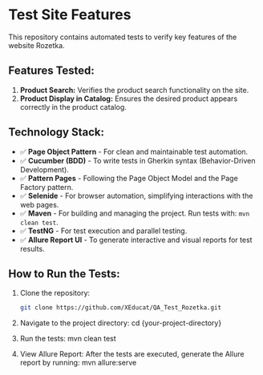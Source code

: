 # Test Site Features

This repository contains automated tests to verify key features of the website Rozetka.

## Features Tested:
1. **Product Search:** Verifies the product search functionality on the site.
2. **Product Display in Catalog:** Ensures the desired product appears correctly in the product catalog.

## Technology Stack:
- ✅ **Page Object Pattern** - For clean and maintainable test automation.
- ✅ **Cucumber (BDD)** - To write tests in Gherkin syntax (Behavior-Driven Development).
- ✅ **Pattern Pages** - Following the Page Object Model and the Page Factory pattern.
- ✅ **Selenide** - For browser automation, simplifying interactions with the web pages.
- ✅ **Maven** - For building and managing the project. Run tests with: `mvn clean test`.
- ✅ **TestNG** - For test execution and parallel testing.
- ✅ **Allure Report UI** - To generate interactive and visual reports for test results.

## How to Run the Tests:
1. Clone the repository:
   ```bash
   git clone https://github.com/XEducat/QA_Test_Rozetka.git

2. Navigate to the project directory:
   cd {your-project-directory}

3. Run the tests:
   mvn clean test

4. View Allure Report: After the tests are executed, generate the Allure report by running:
   mvn allure:serve
